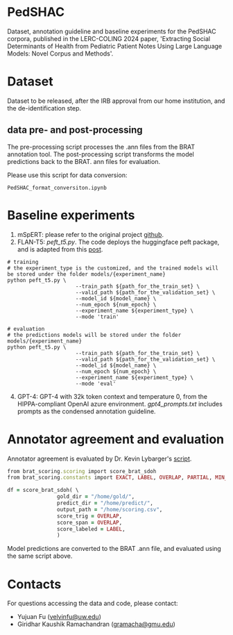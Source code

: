 # PedSHAC
Dataset, annotation guideline and baseline experiments for the PedSHAC corpora, published in the LERC-COLING 2024 paper, 'Extracting Social Determinants of Health from Pediatric Patient Notes Using Large Language Models: Novel Corpus and Methods'. 


# Dataset
Dataset to be released, after the IRB approval from our home institution, and the de-identification step.

## data pre- and post-processing
The pre-processing script processes the .ann files from the BRAT annotation tool. The post-processing script transforms the model predictions back to the BRAT. ann files for evaluation. 

Please use this script for data conversion:
```console
PedSHAC_format_conversiton.ipynb
```

# Baseline experiments
1. mSpERT: please refer to the original project [github](https://github.com/uw-bionlp/mspert).
2. FLAN-T5: _peft_t5.py_. The code deploys the huggingface peft package, and is adapted from this [post](https://www.philschmid.de/fine-tune-flan-t5-peft). 
```console
# training
# the experiment_type is the customized, and the trained models will  be stored under the folder models/{experiment_name}
python peft_t5.py \
                      --train_path ${path_for_the_train_set} \
                      --valid_path ${path_for_the_validation_set} \
                      --model_id ${model_name} \
                      --num_epoch ${num_epoch} \
                      --experiment_name ${experiment_type} \
                      --mode 'train'

# evaluation
# the predictions models will be stored under the folder models/{experiment_name}
python peft_t5.py \
                      --train_path ${path_for_the_train_set} \
                      --valid_path ${path_for_the_validation_set} \
                      --model_id ${model_name} \
                      --num_epoch ${num_epoch} \
                      --experiment_name ${experiment_type} \
                      --mode 'eval' 
```
4. GPT-4: GPT-4 with 32k token context and temperature 0, from the HIPPA-compliant OpenAI azure environment. _gpt4_prompts.txt_ includes prompts as the condensed annotation guideline.

# Annotator agreement and evaluation
Annotator agreement is evaluated by Dr. Kevin Lybarger's [script](https://github.com/Lybarger/brat_scoring).
```ruby
from brat_scoring.scoring import score_brat_sdoh
from brat_scoring.constants import EXACT, LABEL, OVERLAP, PARTIAL, MIN_DIST

df = score_brat_sdoh( \
                gold_dir = "/home/gold/",
                predict_dir = "/home/predict/",
                output_path = "/home/scoring.csv",
                score_trig = OVERLAP,
                score_span = OVERLAP, 
                score_labeled = LABEL,
                )
```

Model predictions are converted to the BRAT .ann file, and evaluated using the same script above.

# Contacts
For questions accessing the data and code, please contact:
- Yujuan Fu (velvinfu@uw.edu)
- Giridhar Kaushik Ramachandran (gramacha@gmu.edu)
